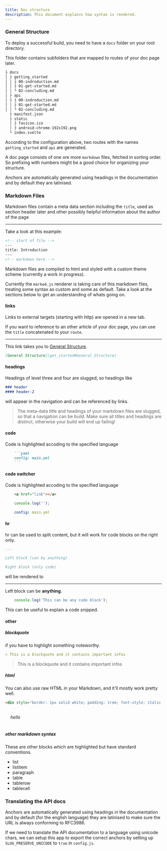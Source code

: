 ```yaml
---
title: Doc structure
description: This document explains how syntax is rendered.
---
```


### General Structure

To deploy a successful build, you need to have a `docs` folder on your root directory.

This folder contains subfolders that are mapped to routes of your doc page later.

```bash
├ docs
│ ├ getting_started
│ │ ├ 00-indroduction.md
│ │ ├ 01-get-started.md
│ │ └ 02-concluding.md
│ ├ api
│ ├ ├ 00-indroduction.md
│ │ ├ 01-get-started.md
│ │ └ 02-concluding.md
  ├ manifest.json
  ├ static
  │ ├ favicon.ico
  │ ├ android-chrome-192x192.png
  └ index.svelte
```

According to the configuration above, two routes with the names `getting_started` and `api` are generated.

A doc page consists of one ore more `markdown` files, fetched in sorting order. 
So prefixing with numbers might be a good choice for organizing your structure.

Anchors are automatically generated using headings in the documentation and by default they are latinised.

### Markdown Files

Markdown files contain a meta data section including the `title`, used as section header later and other possibly helpful information about the author of the page

---

Take a look at this example:

```markdown
<!-- start of file -->
---
title: Introduction
---
<!-- markdown here -->
```

Markdown files are compiled to html and styled with a custom theme scheme (currently a work in progress).

Currently the `marked.js` renderer is taking care of this markdown files, treating some syntax as custom and some as default.
Take a look at the sections below to get an understanding of whats going on.

#### links

Links to external targets (starting with http) are opened in a new tab.

If you want to reference to an other article of your doc page, you can use the `title` concatenated to your `route`.

---
This link takes you to [General Structure](get_started#General_Structure).

```md
[General Structure](get_started#General_Structure)
```

#### headings

Headings of level three and four are slugged, so headings like
```md
### header
#### header-2 
```

will appear in the navigation and can be referenced by links.

> The meta-data title and headings of your markdown files are slugged, so that a navigation can be build.
> Make sure all titles and headings are distinct, otherwise your build will end up failing!

#### code

Code is highlighted accoding to the specified language

```md
    ```yaml
    config: main.yml
    ```
```

#### code switcher

Code is highlighted accoding to the specified language

```html
    <a href="link"></a>
```

```js
    console.log('');
```

```yaml
    config: main.yml
```

#### hr

hr can be used to split content, but it will work for code blocks on the right only.
```md
---

Left block (can by anything)

Right block (only code)
```

will be rendered to

---

Left block can be <strong>anything</strong>.

```js
    console.log('This can be any code block');
```
This can be useful to explain a code snipped.
#### other

##### blockquote
if you have to highlight something noteworthy.

```md
> This is a blockquote and it contains important infos
```

> This is a blockquote and it contains important infos

##### html

You can also use raw HTML in your Markdown, and it'll mostly work pretty well.

```html
<div style="border: 1px solid white; padding: 1rem; font-style: italic;">hello</div>
```

<div style="border: 1px solid white; padding: 1rem; font-style: italic; margin-bottom: 20px;">hello</div>

##### other markdown syntax

These are other blocks which are highlighted but have standard conventions.

* list
* listitem
* paragraph
* table
* tablerow
* tablecell

### Translating the API docs

Anchors are automatically generated using headings in the documentation and by default (for the english language) they are latinised to make sure the URL is always conforming to RFC3986.

If we need to translate the API documentation to a language using unicode chars, we can setup this app to export the correct anchors by setting up `SLUG_PRESERVE_UNICODE` to `true` in `config.js`.